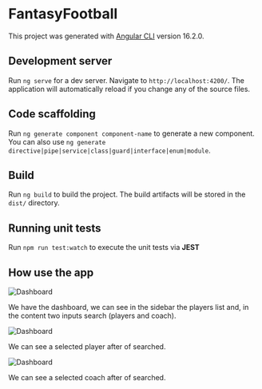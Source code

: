 # FantasyFootball

This project was generated with [Angular CLI](https://github.com/angular/angular-cli) version 16.2.0.

## Development server

Run `ng serve` for a dev server. Navigate to `http://localhost:4200/`. The application will automatically reload if you change any of the source files.

## Code scaffolding

Run `ng generate component component-name` to generate a new component. You can also use `ng generate directive|pipe|service|class|guard|interface|enum|module`.

## Build

Run `ng build` to build the project. The build artifacts will be stored in the `dist/` directory.

## Running unit tests

Run `npm run test:watch` to execute the unit tests via **JEST**

## How use the app

![Dashboard](./assets/1.jpg)

We have the dashboard, we can see in the sidebar the players list and, 
in the content two inputs search (players and coach).

![Dashboard](./assets/2.jpg)

We can see a selected player after of searched.

![Dashboard](./assets/3.jpg)

We can see a selected coach after of searched.





